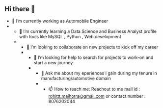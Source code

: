 ## Hi there 👋
- 🔭 I’m currently working as Automobile Engineer
- - 🌱 I’m currently learning a Data Science and Business Analyst profile with tools like MySQL , Python , Web development
  - - 👯 I’m looking to collaborate on new projects to kick off my career
    - - 🤔 I’m looking for help to search for projects to work-on and start a new journey.
      - - 💬 Ask me about my eperiences I gain during my tenure in manufacturing/automotive domain
        - - 📫 How to reach me: Reachout to me mail id : rohittt.malhotra@gmail.com or contact number : 8076202044


<!--
**rohitmalhotra7/rohitmalhotra7** is a ✨ _special_ ✨ repository because its `README.md` (this file) appears on your GitHub profile.

Here are some ideas to get you started:

- 🔭 I’m currently working on ...
- 🌱 I’m currently learning ...
- 👯 I’m looking to collaborate on ...
- 🤔 I’m looking for help with ...
- 💬 Ask me about ...
- 📫 How to reach me: ...
- 😄 Pronouns: ...
- ⚡ Fun fact: ...
-->
